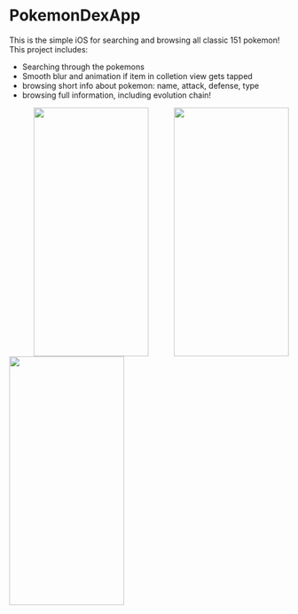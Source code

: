 # PokemonDexApp
This is the simple iOS for searching and browsing all classic 151 pokemon!
This project includes:
- Searching through the pokemons
- Smooth blur and animation if item in colletion view gets tapped
- browsing short info about pokemon: name, attack, defense, type
- browsing full information, including evolution chain!
<p align="center">
<image src="https://user-images.githubusercontent.com/88627410/134929464-fc3786d3-9487-463b-90d2-825658afc7cf.png" width="207" height="448">
  <image align="right" src="https://user-images.githubusercontent.com/88627410/134929485-6d6f5537-397e-452e-ba30-c25888bad9bd.png" width="207" height="448">
    <image align="left" src="https://user-images.githubusercontent.com/88627410/134929490-857d0954-95d9-43f8-bba1-a330a3b72136.png" width="207" height="448">
</p>
